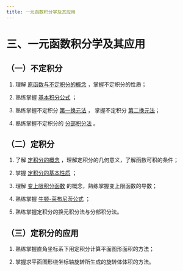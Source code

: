 ```yaml
---
title: 一元函数积分学及其应用
---
```


# 三、一元函数积分学及其应用

## （一）不定积分

01. 理解 [原函数与不定积分的概念](./01-不定积分/01-不定积分的概念与性质.md#原函数与不定积分的概念) ，掌握不定积分的性质；

02. 熟练掌握 [基本积分公式](./01-不定积分/01-不定积分的概念与性质.md#基本积分表) ；

03. 熟练掌握不定积分 [第一换元法](./01-不定积分/02-换元积分法.md#第一类换元法) ，
    掌握不定积分 [第二换元法](./01-不定积分/02-换元积分法.md#第二类换元法)；

04. 熟练掌握不定积分的 [分部积分法](./01-不定积分/03-分部积分法.md) 。

## （二）定积分

01. 了解 [定积分的概念](./02-定积分/01-定积分的概念与性质.md#定积分的定义) ，理解定积分的几何意义，了解函数可积的条件；

02. 掌握 [定积分的基本性质](./02-定积分/01-定积分的概念与性质.md#定积分的性质) ；

03. 理解 [变上限积分函数](./02-定积分/02-微积分基本公式.md#积分上限的函数及其导数) 的概念，熟练掌握变上限函数的导数；

04. 熟练掌握 [牛顿-莱布尼茨公式](./02-定积分/02-微积分基本公式.md#牛顿-莱布尼茨公式) ；

05. 熟练掌握定积分的换元积分法与分部积分法。

## （三）定积分的应用

01. 熟练掌握直角坐标系下用定积分计算平面图形面积的方法；

02. 掌握求平面图形绕坐标轴旋转所生成的旋转体体积的方法。
